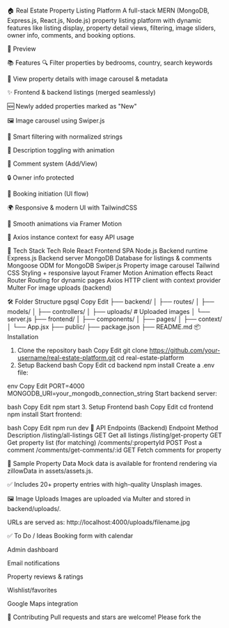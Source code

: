 🏠 Real Estate Property Listing Platform
A full-stack MERN (MongoDB, Express.js, React.js, Node.js) property listing platform with dynamic features like listing display, property detail views, filtering, image sliders, owner info, comments, and booking options.

📸 Preview

📚 Features
🔍 Filter properties by bedrooms, country, search keywords

🏡 View property details with image carousel & metadata

✨ Frontend & backend listings (merged seamlessly)

🆕 Newly added properties marked as "New"

🖼️ Image carousel using Swiper.js

🧠 Smart filtering with normalized strings

🧾 Description toggling with animation

💬 Comment system (Add/View)

🔒 Owner info protected

📅 Booking initiation (UI flow)

🌍 Responsive & modern UI with TailwindCSS

🎥 Smooth animations via Framer Motion

🔄 Axios instance context for easy API usage

🚀 Tech Stack
Tech	Role
React	Frontend SPA
Node.js	Backend runtime
Express.js	Backend server
MongoDB	Database for listings & comments
Mongoose	ODM for MongoDB
Swiper.js	Property image carousel
Tailwind CSS	Styling + responsive layout
Framer Motion	Animation effects
React Router	Routing for dynamic pages
Axios	HTTP client with context provider
Multer	For image uploads (backend)

🛠️ Folder Structure
pgsql
Copy
Edit
├── backend/
│   ├── routes/
│   ├── models/
│   ├── controllers/
│   ├── uploads/            # Uploaded images
│   └── server.js
├── frontend/
│   ├── components/
│   ├── pages/
│   ├── context/
│   └── App.jsx
├── public/
├── package.json
├── README.md
📦 Installation
1. Clone the repository
bash
Copy
Edit
git clone https://github.com/your-username/real-estate-platform.git
cd real-estate-platform
2. Setup Backend
bash
Copy
Edit
cd backend
npm install
Create a .env file:

env
Copy
Edit
PORT=4000
MONGODB_URI=your_mongodb_connection_string
Start backend server:

bash
Copy
Edit
npm start
3. Setup Frontend
bash
Copy
Edit
cd frontend
npm install
Start frontend:

bash
Copy
Edit
npm run dev
🔌 API Endpoints (Backend)
Endpoint	Method	Description
/listing/all-listings	GET	Get all listings
/listing/get-property	GET	Get property list (for matching)
/comments/:propertyId	POST	Post a comment
/comments/get-comments/:id	GET	Fetch comments for property

🧪 Sample Property Data
Mock data is available for frontend rendering via zillowData in assets/assets.js.

✅ Includes 20+ property entries with high-quality Unsplash images.

🖼️ Image Uploads
Images are uploaded via Multer and stored in backend/uploads/.

URLs are served as: http://localhost:4000/uploads/filename.jpg

✅ To Do / Ideas
 Booking form with calendar

 Admin dashboard

 Email notifications

 Property reviews & ratings

 Wishlist/favorites

 Google Maps integration

🤝 Contributing
Pull requests and stars are welcome! Please fork the